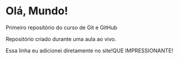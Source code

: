 # Olá, Mundo!
 Primeiro repositório do curso de Git e GitHub

 Repositório criado durante uma aula ao vivo.
 
 Essa linha eu adicionei diretamente no site!QUE IMPRESSIONANTE!
